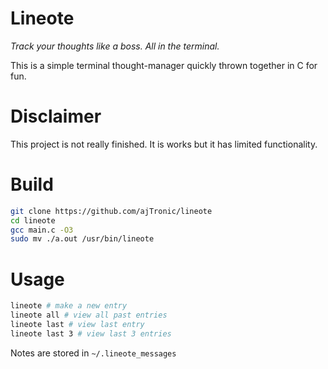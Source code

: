 # Lineote
_Track your thoughts like a boss. All in the terminal._

This is a simple terminal thought-manager quickly thrown together in C for fun.

# Disclaimer
This project is not really finished. It is works but it has limited functionality.

# Build
```bash
git clone https://github.com/ajTronic/lineote 
cd lineote
gcc main.c -O3
sudo mv ./a.out /usr/bin/lineote
```

# Usage
```bash
lineote # make a new entry
lineote all # view all past entries
lineote last # view last entry
lineote last 3 # view last 3 entries
```
Notes are stored in `~/.lineote_messages`

